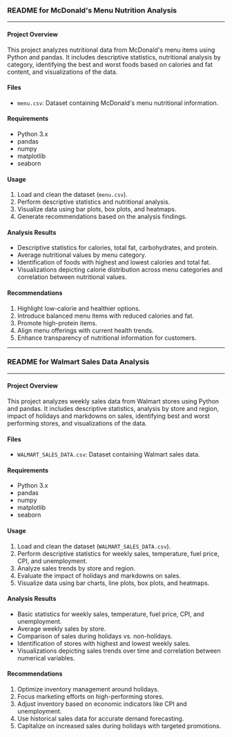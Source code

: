 
### README for McDonald's Menu Nutrition Analysis

---

#### Project Overview

This project analyzes nutritional data from McDonald's menu items using Python and pandas. It includes descriptive statistics, nutritional analysis by category, identifying the best and worst foods based on calories and fat content, and visualizations of the data.

#### Files

- `menu.csv`: Dataset containing McDonald's menu nutritional information.

#### Requirements

- Python 3.x
- pandas
- numpy
- matplotlib
- seaborn


#### Usage

1. Load and clean the dataset (`menu.csv`).
2. Perform descriptive statistics and nutritional analysis.
3. Visualize data using bar plots, box plots, and heatmaps.
4. Generate recommendations based on the analysis findings.

#### Analysis Results

- Descriptive statistics for calories, total fat, carbohydrates, and protein.
- Average nutritional values by menu category.
- Identification of foods with highest and lowest calories and total fat.
- Visualizations depicting calorie distribution across menu categories and correlation between nutritional values.

#### Recommendations

1. Highlight low-calorie and healthier options.
2. Introduce balanced menu items with reduced calories and fat.
3. Promote high-protein items.
4. Align menu offerings with current health trends.
5. Enhance transparency of nutritional information for customers.

---

### README for Walmart Sales Data Analysis

---

#### Project Overview

This project analyzes weekly sales data from Walmart stores using Python and pandas. It includes descriptive statistics, analysis by store and region, impact of holidays and markdowns on sales, identifying best and worst performing stores, and visualizations of the data.

#### Files

- `WALMART_SALES_DATA.csv`: Dataset containing Walmart sales data.

#### Requirements

- Python 3.x
- pandas
- numpy
- matplotlib
- seaborn

#### Usage

1. Load and clean the dataset (`WALMART_SALES_DATA.csv`).
2. Perform descriptive statistics for weekly sales, temperature, fuel price, CPI, and unemployment.
3. Analyze sales trends by store and region.
4. Evaluate the impact of holidays and markdowns on sales.
5. Visualize data using bar charts, line plots, box plots, and heatmaps.

#### Analysis Results

- Basic statistics for weekly sales, temperature, fuel price, CPI, and unemployment.
- Average weekly sales by store.
- Comparison of sales during holidays vs. non-holidays.
- Identification of stores with highest and lowest weekly sales.
- Visualizations depicting sales trends over time and correlation between numerical variables.

#### Recommendations

1. Optimize inventory management around holidays.
2. Focus marketing efforts on high-performing stores.
3. Adjust inventory based on economic indicators like CPI and unemployment.
4. Use historical sales data for accurate demand forecasting.
5. Capitalize on increased sales during holidays with targeted promotions.

